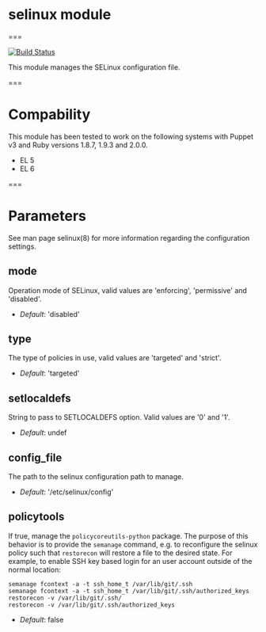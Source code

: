 # selinux module
===

[![Build Status](https://api.travis-ci.org/ghoneycutt/puppet-module-selinux.png)](https://travis-ci.org/ghoneycutt/puppet-module-selinux)

This module manages the SELinux configuration file.

===

# Compability

This module has been tested to work on the following systems with Puppet v3 and Ruby versions 1.8.7, 1.9.3 and 2.0.0.

 * EL 5
 * EL 6

===

# Parameters

See man page selinux(8) for more information regarding the configuration settings.


mode
----
Operation mode of SELinux, valid values are 'enforcing', 'permissive' and 'disabled'.

- *Default*: 'disabled'

type
----
The type of policies in use, valid values are 'targeted' and 'strict'.

- *Default*: 'targeted'

setlocaldefs
------------
String to pass to SETLOCALDEFS option. Valid values are '0' and '1'.

- *Default*: undef

config_file
-----------
The path to the selinux configuration path to manage.

- *Default*: '/etc/selinux/config'

policytools
-----------
If true, manage the `policycoreutils-python` package.  The purpose of this
behavior is to provide the `semanage` command, e.g. to reconfigure the selinux
policy such that `restorecon` will restore a file to the desired state.  For
example, to enable SSH key based login for an user account outside of the normal
location:

    semanage fcontext -a -t ssh_home_t /var/lib/git/.ssh
    semanage fcontext -a -t ssh_home_t /var/lib/git/.ssh/authorized_keys
    restorecon -v /var/lib/git/.ssh/
    restorecon -v /var/lib/git/.ssh/authorized_keys

- *Default*: false
